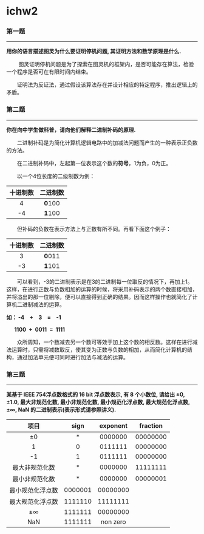 # ichw2

### 第一题
-------
**用你的语言描述图灵为什么要证明停机问题, 其证明方法和数学原理是什么.**

&emsp;&emsp; 图灵证明停机问题是为了探索在图灵机的框架内，是否可能存在算法，检验一个程序是否可在有限时间内结束。

&emsp;&emsp;证明法为反证法，通过假设该算法存在并设计相应的特定程序，推出逻辑上的矛盾。

### 第二题

-------
**你在向中学生做科普，请向他们解释二进制补码的原理.**

&emsp;&emsp;二进制补码是为简化计算机逻辑电路中的加减法问题而产生的一种表示正负数的方法。

&emsp;&emsp;在二进制补码中，左起第一位表示这个数的**符号**，1为负，0为正。

&emsp;&emsp;以一个4位长度的二级制数为例：

| 十进制数 | 二进制数 |
| :------: | :------: |
| 4 | **0**100 |
| -4 | **1**100 |

&emsp;&emsp;但补码的负数在表示方法上与正数有所不同。再看下面这个例子：

| 十进制数 | 二进制数 |
| :------: | :------: |
| 3 | **0**011 |
| -3 | **1**101 |

&emsp;&emsp;可以看到，-3的二进制表示是在3的二进制每一位取反的情况下，再加上1。这样，在进行正数与负数相加的运算的时候，将采用补码表示的两个数直接相加，并将溢出的那一位剔除，便可以直接得到正确的结果。因而这样操作也就简化了计算机二进制减法的运算。

**如： -4&emsp;+&emsp;3&emsp;=&emsp;-1**

**&ensp;&emsp;1100&ensp;+&ensp;0011&ensp;=&ensp;1111**

&emsp;&emsp;众所周知，一个数减去另一个数可等效于加上这个数的相反数。这样在进行减法运算时，只需将减数取反，使其变为正数与负数的相加，从而简化计算机的结构，通过加法单元便可同时进行加法与减法的运算。

### 第三题

-------

**某基于 IEEE 754浮点数格式的 16 bit 浮点数表示, 有 8 个小数位, 请给出 ±0, ±1.0, 最大非规范化数, 最小非规范化数, 最小规范化浮点数, 最大规范化浮点数,
±∞, NaN 的二进制表示(表示形式请参照讲义).**

| 项目 | sign | exponent | fraction |
| :------: | :------: | :------: | :------: |
| ±0 | * | 0000000 | 00000000 |
| 1 | 0 | 0111111 | 00000000 |
| -1 | 1 | 0111111 | 00000000 |
| 最大非规范化数 | * | 0000000 | 11111111 |
| 最小非规范化数 | * | 0000000 | 00000001 |
| 最小规范化浮点数 | 0000001 | 00000000 |
| 最大规范化浮点数 | 1111110 | 11111111 |
| ±∞ | 1111111 | 00000000 |
| NaN | 1111111 | non zero |
